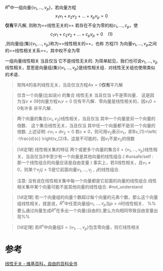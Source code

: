 

$R^{n}$中一组向量$\{v_1,\dots,v_{p}\}$，若向量方程$$x_{1}v_{1}+x_{2}v_{2}+\dots+x_pv_p=0$$**仅有**平凡解, 则称为==线性无关的==
若存在不全为零的权$c_1,\dots,c_{p}$，使$$c_{1}v_{1}+c_{2}v_{2}+\dots+c_pv_p=0~~~~(1)$$,则向量组(集)$\{v_1,\dots,v_{p}\}$称为==线性相关的==，也称 方程(1) 为向量$v_1,\dots,v_{p}$之间的==线性相关关系==，其中权不全为零

一组向量线性相关 当且仅当 它不是线性无关的.
为简单起见，我们也可说$v_1,\dots,v_{p}$线性相关，意思是向量组(集)$\{v_{1},\dots,v_p\}$是线性相关组．对线性无关组也使用类似的术语．


> 矩阵$A$的各列线性无关，当且仅当方程$Ax=0$**仅有**平凡解


> 仅含一个向量(比如说$v$) 的集合 线性无关 当且仅当 $v$不是零向量．
> 这是因为当$v≠0$时向量方程$x_{1}v=0$ 仅有平凡解．零向量是线性相关的，因$x_{1}0=0$有许多 非平凡解．


> 两个向量的集合$\{v_{1},v_{2}\}$线性相关，当且仅当 其中一个向量是另一个向量的倍数．
> 这个集合线性无关，当且仅当 其中任一个向量都不是另一个向量的倍数.
> 	上述证明:
> 	$cv_{1}+dv_{2}=0$ 
> 	若$c\neq 0$，则可用$v_{2}$表示$v_{1}$，即$v_{1}=\left( -\frac{d}{c} \right)v_{2}$，这是不可能的，因$v_{1}$不是$v_{2}$的倍数



> [!dl定理] 线性相关集的特征
> 两个或更多个向量的集合$S= \{v_{1},\dots,v_p\}$线性相关，当且仅当$S$中至少有一个向量是其他向量的线性组合.( #unsafe/self : 那一个线性组合的向量应该是自由变量 )
> 事实上，若$S$线性相关，且$v_{1}≠0$，则某个$v_j(j>1)$是它前面向量$v_1,\dots,v_{j-1}$的线性组合.
> 
> 注意: 没有说在线性相关集中每一个向量都是它前面的向量的线性组合.线性相关集中某个向量可能不是其他向量的线性组合. #not_understand 

> [!dl定理] 
> 若一个向量组的向量个数超过每个向量的元素个数，那么这个向量组线性相关，就是说，$R^{n}$中任意向量组${v_{1},\dots,v_p}$当$p>n$时线性相关．
> %%要么通过向量生成$R^{n}$在多出一个向量(自由的),要么方向相同导致自由变量出现%%


> [!dl定理] 
> 若$R^{n}$中向量组$S= \{v_{1},\dots,v_p\}$包含零向量，则它线性相关


# 参考
[线性无关 - 维基百科，自由的百科全书](https://zh.wikipedia.org/zh-cn/%E7%B7%9A%E6%80%A7%E7%84%A1%E9%97%9C)
